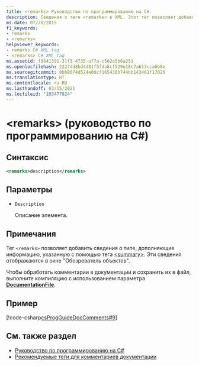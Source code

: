 ```yaml
---
title: <remarks> Руководство по программированию на C#.
description: Сведения о теге <remarks> в XML. Этот тег позволяет добавить сведения о типе, дополняющие информацию, которая указана с помощью <summary>.
ms.date: 07/20/2015
f1_keywords:
- remarks
- <remarks>
helpviewer_keywords:
- remarks C# XML tag
- <remarks> C# XML tag
ms.assetid: f8641391-31f3-4735-af7a-c502a5b6a251
ms.openlocfilehash: 2227dd8bd4d81f5fda8cf529e18c7a613cca6b8e
ms.sourcegitcommit: 0bb8074d524e0dcf165430b744bb143461f17026
ms.translationtype: HT
ms.contentlocale: ru-RU
ms.lasthandoff: 03/15/2021
ms.locfileid: "103477824"
---
```

# <a name="remarks-c-programming-guide"></a>\<remarks> (руководство по программированию на C#)

## <a name="syntax"></a>Синтаксис

```xml
<remarks>description</remarks>
```

## <a name="parameters"></a>Параметры

- `Description`

  Описание элемента.

## <a name="remarks"></a>Примечания

Тег `<remarks>` позволяет добавить сведения о типе, дополняющие информацию, указанную с помощью тега [\<summary>](./summary.md). Эти сведения отображаются в окне "Обозреватель объектов".

Чтобы обработать комментарии в документации и сохранить их в файл, выполните компиляцию с использованием параметра [**DocumentationFile**](../../language-reference/compiler-options/output.md#documentationfile).

## <a name="example"></a>Пример

[!code-csharp[csProgGuideDocComments#9](~/samples/snippets/csharp/VS_Snippets_VBCSharp/csProgGuideDocComments/CS/DocComments.cs#9)]

## <a name="see-also"></a>См. также раздел

- [Руководство по программированию на C#](../index.md)
- [Рекомендуемые теги для комментариев документации](./recommended-tags-for-documentation-comments.md)
